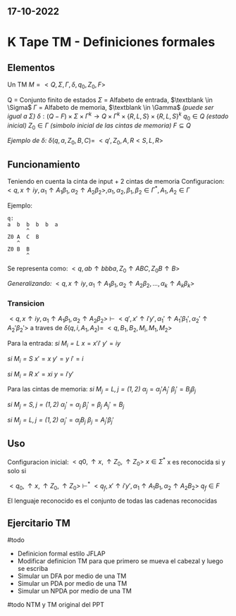 17-10-2022
---
# K Tape TM - Definiciones formales

## Elementos
Un TM $M = <Q, \Sigma, \Gamma, \delta, q_0, Z_0, F>$

Q = Conjunto finito de estados
$\Sigma$ = Alfabeto de entrada, $\textblank \in \Sigma$
$\Gamma$ = Alfabeto de memoria, $\textblank \in \Gamma$ *(puede ser igual a $\Sigma$)*
$\delta: (Q-F) \times \Sigma \times \Gamma^k \rightarrow Q \times \Gamma^k \times \{R, L, S\} \times \{R, L, S\}^k$
$q_0 \in Q$ *(estado inicial)*
$Z_0 \in \Gamma$ *(simbolo inicial de las cintas de memoria)*
$F \subseteq Q$

*Ejemplo de $\delta$:*
$\delta(q, a, Z_0, B, C) = \ <q', Z_0, A, R< S, L, R>$

## Funcionamiento
Teniendo en cuenta la cinta de input + 2 cintas de memoria
Configuracion:
$<q, x \uparrow iy, \alpha_1 \uparrow A_1 \beta_1, \alpha_2 \uparrow A_2 \beta_2>, \alpha_1, \alpha_2, \beta_1, \beta_2 \in \Gamma^*, A_1, A_2 \in \Gamma$

Ejemplo:
```
q:
a  b  b  b  b  a
      ^
Z0 A  C  B
   ^
Z0 B  B
      ^
```
Se representa como:
$<q, ab \uparrow bbba, Z_0 \uparrow ABC, Z_0 B \uparrow B>$

*Generalizando:*
$<q, x \uparrow iy, \alpha_1 \uparrow A_1 \beta_1, \alpha_2 \uparrow A_2 \beta_2, ..., \alpha_k \uparrow A_k \beta_k>$

### Transicion
$<q, x \uparrow iy, \alpha_1 \uparrow A_1 \beta_1, \alpha_2 \uparrow A_2 \beta_2> \ \vdash \ <q', x' \uparrow i'y', \alpha_1' \uparrow A_1' \beta_1', \alpha_2' \uparrow A_2' \beta_2'>$
a traves de $\delta(q, i, A_1, A_2) = \ <q, B_1, B_2, M_i, M_1, M_2>$

Para la entrada:
*si $M_i = L$*
$x = x'i'$
$y' = iy$

*si $M_i = S$*
$x' = x$
$y' = y$
$i' = i$

*si $M_i = R$*
$x' = xi$
$y = i'y'$

Para las cintas de memoria:
*si $M_j = L,j = (1, 2)$*
$\alpha_j = \alpha_j'A_j'$
$\beta_j' = B_j \beta_j$

*si $M_j = S, j = (1, 2)$*
$\alpha_j' = \alpha_j$
$\beta_j' = \beta_j$
$A_j' = B_j$

*si $M_j = L,j = (1, 2)$*
$\alpha_j' = \alpha_jB_j$
$\beta_j = A_j' \beta_j'$ 

## Uso
Configuracion inicial: $<q0, \uparrow x, \uparrow Z_0, \uparrow Z_0>$
$x \in \Sigma^*$
x es reconocida si y solo si

$<q_0, \uparrow x, \uparrow Z_0, \uparrow Z_0> \ \vdash^* \ <q_f, x' \uparrow i'y', \alpha_1 \uparrow A_1B_1, \alpha_2 \uparrow A_2B_2>$
$q_f \in F$

El lenguaje reconocido es el conjunto de todas las cadenas reconocidas

## Ejercitario TM 
#todo 
- Definicion formal estilo JFLAP
- Modificar definicion TM para que primero se mueva el cabezal y luego se escriba
- Simular un DFA por medio de una TM
- Simular un PDA por medio de una TM
- Simular un NPDA por medio de una TM

#todo NTM y TM original del PPT
